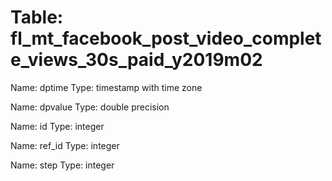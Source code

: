 Table: fl_mt_facebook_post_video_complete_views_30s_paid_y2019m02
=================================================================

Name: dptime
Type: timestamp with time zone

Name: dpvalue
Type: double precision

Name: id
Type: integer

Name: ref_id
Type: integer

Name: step
Type: integer

